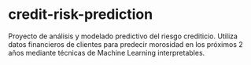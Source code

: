 # credit-risk-prediction
Proyecto de análisis y modelado predictivo del riesgo crediticio. Utiliza datos financieros de clientes para predecir morosidad en los próximos 2 años mediante técnicas de Machine Learning interpretables.
